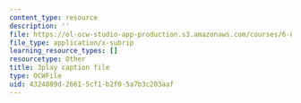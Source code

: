 ```yaml
---
content_type: resource
description: ''
file: https://ol-ocw-studio-app-production.s3.amazonaws.com/courses/6-832-underactuated-robotics-spring-2009/4324889d26615cf1b2f05a7b3c203aaf_oWr1_LybOZI.vtt
file_type: application/x-subrip
learning_resource_types: []
resourcetype: Other
title: 3play caption file
type: OCWFile
uid: 4324889d-2661-5cf1-b2f0-5a7b3c203aaf
---
```

